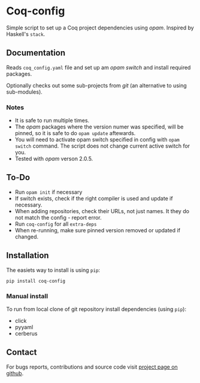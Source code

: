 # Coq-config

Simple script to set up a Coq project dependencies using *opam*.
Inspired by Haskell's `stack`.

## Documentation

Reads `coq_config.yaml` file and set up am *opam* *switch* and install
required packages.

Optionally checks out some sub-projects from *git* (an alternative
to using sub-modules).

### Notes

-   It is safe to run multiple times.
-   The *opam* packages where the version numer was specified, will be
    pinned, so it is safe to do `opam update` aftewards.
-   You will need to activate opam switch specified in config with
    `opam switch` command. The script does not change current active
    switch for you.
-   Tested with *opam* verson 2.0.5.

## To-Do

-   Run `opam init` if necessary
-   If switch exists, check if the right compiler is used and
    update if necessary.
-   When adding repositories, check their URLs, not just names.
    It they do not match the config - report error.
-   Run `coq-config` for all `extra-deps`
-   When re-running, make sure pinned version removed or updated
    if changed.

## Installation

The easiets way to install is using `pip`:

`pip install coq-config`

### Manual install

To run from local clone of git repository install dependencies (using
`pip`):

-   click
-   pyyaml
-   cerberus


## Contact

For bugs reports, contributions and source code visit [project page on
github](https://github.com/vzaliva/coq-config).

